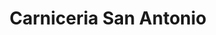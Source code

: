 ---
title: "Carniceria San Antonio"
url: /zona-19-ciudad-de-guatemala/carniceria-san-antonio/
shop: Metzgerei
---